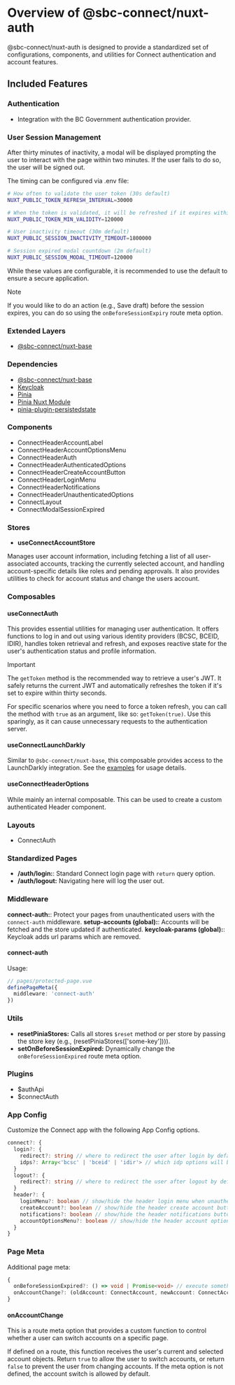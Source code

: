 # Overview of @sbc-connect/nuxt-auth
@sbc-connect/nuxt-auth is designed to provide a standardized set of configurations, components, and utilities for Connect authentication and account features.

## Included Features

### Authentication

- Integration with the BC Government authentication provider.

### User Session Management

After thirty minutes of inactivity, a modal will be displayed prompting the user to interact with the page within two minutes. If the user fails to do so, the user will be signed out.

The timing can be configured via .env file:

```bash
# How often to validate the user token (30s default)
NUXT_PUBLIC_TOKEN_REFRESH_INTERVAL=30000

# When the token is validated, it will be refreshed if it expires within min-validity seconds (120s default)
NUXT_PUBLIC_TOKEN_MIN_VALIDITY=120000

# User inactivity timeout (30m default)
NUXT_PUBLIC_SESSION_INACTIVITY_TIMEOUT=1800000

# Session expired modal countdown (2m default)
NUXT_PUBLIC_SESSION_MODAL_TIMEOUT=120000
```

While these values are configurable, it is recommended to use the default to ensure a secure application.

> [!NOTE]
> If you would like to do an action (e.g., Save draft) before the session expires, you can do so using the `onBeforeSessionExpiry` route meta option.

### Extended Layers
- [@sbc-connect/nuxt-base](../../../../packages/layers/base/README.md)

### Dependencies

- [@sbc-connect/nuxt-base](../../../../packages/layers/base/README.md)
- [Keycloak](https://www.keycloak.org/securing-apps/javascript-adapter)
- [Pinia](https://pinia.vuejs.org/)
- [Pinia Nuxt Module](https://nuxt.com/modules/pinia)
- [pinia-plugin-persistedstate](https://prazdevs.github.io/pinia-plugin-persistedstate/)

### Components

- ConnectHeaderAccountLabel
- ConnectHeaderAccountOptionsMenu
- ConnectHeaderAuth
- ConnectHeaderAuthenticatedOptions
- ConnectHeaderCreateAccountButton
- ConnectHeaderLoginMenu
- ConnectHeaderNotifications
- ConnectHeaderUnauthenticatedOptions
- ConnectLayout
- ConnectModalSessionExpired

### Stores

- **useConnectAccountStore**

Manages user account information, including fetching a list of all user-associated accounts, tracking the currently selected account, and handling account-specific details like roles and pending approvals. It also provides utilities to check for account status and change the users account.

### Composables

#### useConnectAuth

This provides essential utilities for managing user authentication. It offers functions to log in and out using various identity providers (BCSC, BCEID, IDIR), handles token retrieval and refresh, and exposes reactive state for the user's authentication status and profile information.

> [!IMPORTANT]
> The `getToken` method is the recommended way to retrieve a user's JWT. It safely returns the current JWT and automatically refreshes the token if it's set to expire within thirty seconds.

For specific scenarios where you need to force a token refresh, you can call the method with `true` as an argument, like so: `getToken(true)`. Use this sparingly, as it can cause unnecessary requests to the authentication server.

#### useConnectLaunchDarkly

Similar to `@sbc-connect/nuxt-base`, this composable provides access to the LaunchDarkly integration. See the [examples](../../../../packages/layers/auth/.playground/app/pages/examples/composables/useConnectLaunchDarkly) for usage details.

#### useConnectHeaderOptions

While mainly an internal composable. This can be used to create a custom authenticated Header component.

### Layouts

- ConnectAuth

### Standardized Pages

- **/auth/login:**: Standard Connect login page with `return` query option.
- **/auth/logout:** Navigating here will log the user out.

### Middleware

**connect-auth:**: Protect your pages from unauthenticated users with the `connect-auth` middleware.
**setup-accounts (global):**: Accounts will be fetched and the store updated if authenticated.
**keycloak-params (global):**: Keycloak adds url params which are removed.

#### connect-auth

Usage:

```typescript
// pages/protected-page.vue
definePageMeta({
  middleware: 'connect-auth'
})
```

### Utils

- **resetPiniaStores:** Calls all stores `$reset` method or per store by passing the store key (e.g., (resetPiniaStores(['some-key']))).
- **setOnBeforeSessionExpired:** Dynamically change the `onBeforeSessionExpired` route meta option.

### Plugins

- $authApi
- $connectAuth

### App Config

Customize the Connect app with the following App Config options.

```typescript
connect?: {
  login?: {
    redirect?: string // where to redirect the user after login by default (default to same page, overridden by the `return` url param on the login page only)
    idps?: Array<'bcsc' | 'bceid' | 'idir'> // which idp options will be available in the login menus.
  }
  logout?: {
    redirect?: string // where to redirect the user after logout by default (default to same page)
  }
  header?: {
    loginMenu?: boolean // show/hide the header login menu when unauthenticated
    createAccount?: boolean // show/hide the header create account button when unauthenticated
    notifications?: boolean // show/hide the header notifications button when authenticated
    accountOptionsMenu?: boolean // show/hide the header account options menu when authenticated
  }
}
```

### Page Meta

Additional page meta:

```typescript
{
  onBeforeSessionExpired?: () => void | Promise<void> // execute something before the user is logged out
  onAccountChange?: (oldAccount: ConnectAccount, newAccount: ConnectAccount) => boolean
}
```

#### onAccountChange

This is a route meta option that provides a custom function to control whether a user can switch accounts on a specific page.

If defined on a route, this function receives the user's current and selected account objects. Return `true` to allow the user to switch accounts, or return `false` to prevent the user from changing accounts. If the meta option is not defined, the account switch is allowed by default.